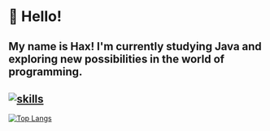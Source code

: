 # 👋 Hello!  

My name is **Hax**! I'm currently studying **Java** and exploring new possibilities in the world of programming.  
-
[![skills](https://skillicons.dev/icons?i=typescript,javascript,python,html,css,nodejs,expressjs,mongodb)](https://skillicons.dev)
-
[![Top Langs](https://github-readme-stats.vercel.app/api/top-langs/?username=haxbash&layout=compact&theme=react)](https://github.com/anuraghazra/github-readme-stats)

